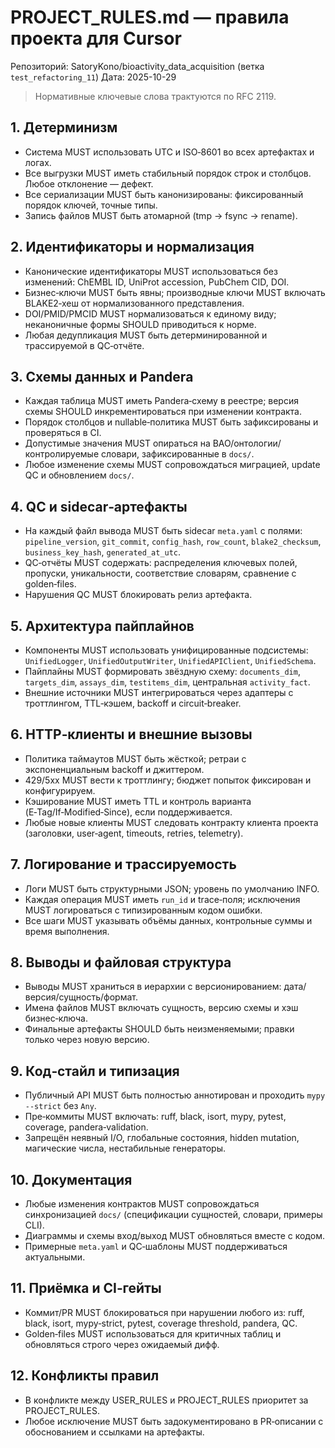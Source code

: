 # PROJECT_RULES.md — правила проекта для Cursor
Репозиторий: SatoryKono/bioactivity_data_acquisition (ветка `test_refactoring_11`)
Дата: 2025-10-29

> Нормативные ключевые слова трактуются по RFC 2119.

## 1. Детерминизм
- Система MUST использовать UTC и ISO‑8601 во всех артефактах и логах.
- Все выгрузки MUST иметь стабильный порядок строк и столбцов. Любое отклонение — дефект.
- Все сериализации MUST быть канонизированы: фиксированный порядок ключей, точные типы.
- Запись файлов MUST быть атомарной (tmp → fsync → rename).

## 2. Идентификаторы и нормализация
- Канонические идентификаторы MUST использоваться без изменений: ChEMBL ID, UniProt accession, PubChem CID, DOI.
- Бизнес‑ключи MUST быть явны; производные ключи MUST включать BLAKE2‑хеш от нормализованного представления.
- DOI/PMID/PMCID MUST нормализоваться к единому виду; неканоничные формы SHOULD приводиться к норме.
- Любая дедупликация MUST быть детерминированной и трассируемой в QC‑отчёте.

## 3. Схемы данных и Pandera
- Каждая таблица MUST иметь Pandera‑схему в реестре; версия схемы SHOULD инкрементироваться при изменении контракта.
- Порядок столбцов и nullable‑политика MUST быть зафиксированы и проверяться в CI.
- Допустимые значения MUST опираться на BAO/онтологии/контролируемые словари, зафиксированные в `docs/`.
- Любое изменение схемы MUST сопровождаться миграцией, update QC и обновлением `docs/`.

## 4. QC и sidecar‑артефакты
- На каждый файл вывода MUST быть sidecar `meta.yaml` с полями: `pipeline_version`, `git_commit`, `config_hash`, `row_count`, `blake2_checksum`, `business_key_hash`, `generated_at_utc`.
- QC‑отчёты MUST содержать: распределения ключевых полей, пропуски, уникальности, соответствие словарям, сравнение с golden‑files.
- Нарушения QC MUST блокировать релиз артефакта.

## 5. Архитектура пайплайнов
- Компоненты MUST использовать унифицированные подсистемы: `UnifiedLogger`, `UnifiedOutputWriter`, `UnifiedAPIClient`, `UnifiedSchema`.
- Пайплайны MUST формировать звёздную схему: `documents_dim`, `targets_dim`, `assays_dim`, `testitems_dim`, центральная `activity_fact`.
- Внешние источники MUST интегрироваться через адаптеры с троттлингом, TTL‑кэшем, backoff и circuit‑breaker.

## 6. HTTP‑клиенты и внешние вызовы
- Политика таймаутов MUST быть жёсткой; ретраи с экспоненциальным backoff и джиттером.
- 429/5xx MUST вести к троттлингу; бюджет попыток фиксирован и конфигурируем.
- Кэширование MUST иметь TTL и контроль варианта (E‑Tag/If‑Modified‑Since), если поддерживается.
- Любые новые клиенты MUST следовать контракту клиента проекта (заголовки, user‑agent, timeouts, retries, telemetry).

## 7. Логирование и трассируемость
- Логи MUST быть структурными JSON; уровень по умолчанию INFO.
- Каждая операция MUST иметь `run_id` и trace‑поля; исключения MUST логироваться с типизированным кодом ошибки.
- Все шаги MUST указывать объёмы данных, контрольные суммы и время выполнения.

## 8. Выводы и файловая структура
- Выводы MUST храниться в иерархии с версионированием: дата/версия/сущность/формат.
- Имена файлов MUST включать сущность, версию схемы и хэш бизнес‑ключа.
- Финальные артефакты SHOULD быть неизменяемыми; правки только через новую версию.

## 9. Код‑стайл и типизация
- Публичный API MUST быть полностью аннотирован и проходить `mypy --strict` без `Any`.
- Пре‑коммиты MUST включать: ruff, black, isort, mypy, pytest, coverage, pandera‑validation.
- Запрещён неявный I/O, глобальные состояния, hidden mutation, магические числа, нестабильные генераторы.

## 10. Документация
- Любые изменения контрактов MUST сопровождаться синхронизацией `docs/` (спецификации сущностей, словари, примеры CLI).
- Диаграммы и схемы вход/выход MUST обновляться вместе с кодом.
- Примерные `meta.yaml` и QC‑шаблоны MUST поддерживаться актуальными.

## 11. Приёмка и CI‑гейты
- Коммит/PR MUST блокироваться при нарушении любого из: ruff, black, isort, mypy‑strict, pytest, coverage threshold, pandera, QC.
- Golden‑files MUST использоваться для критичных таблиц и обновляться строго через ожидаемый дифф.

## 12. Конфликты правил
- В конфликте между USER_RULES и PROJECT_RULES приоритет за PROJECT_RULES.
- Любое исключение MUST быть задокументировано в PR‑описании с обоснованием и ссылками на артефакты.
